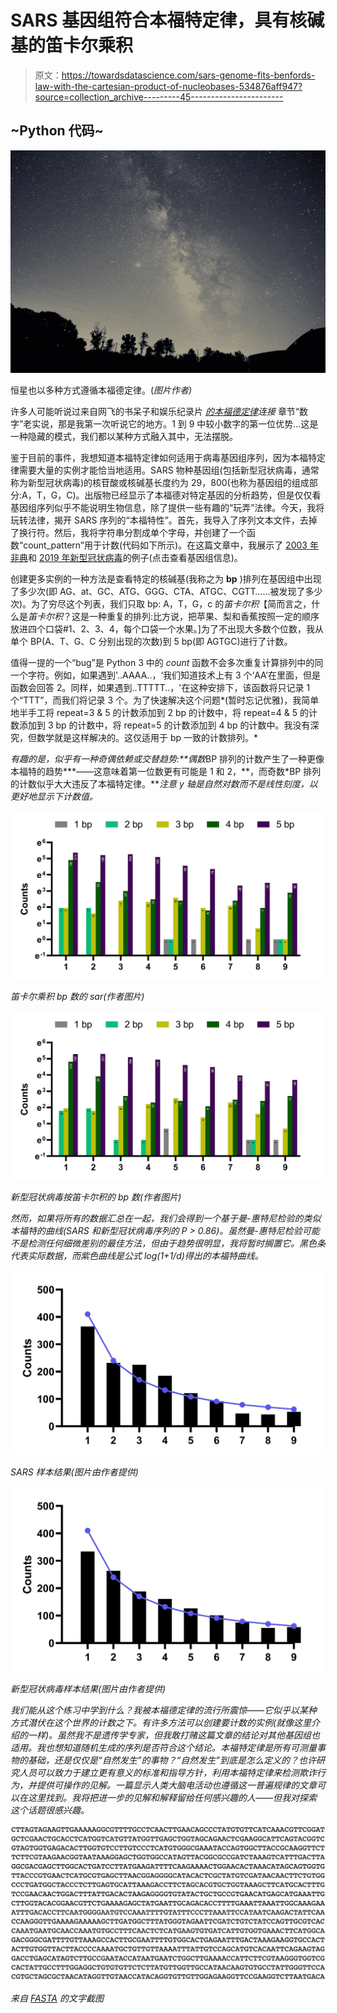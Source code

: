 # SARS 基因组符合本福特定律，具有核碱基的笛卡尔乘积

> 原文：<https://towardsdatascience.com/sars-genome-fits-benfords-law-with-the-cartesian-product-of-nucleobases-534876aff947?source=collection_archive---------45----------------------->

## ~Python 代码~

![](img/22f1e9db4db935275428fdf431108283.png)

恒星也以多种方式遵循本福德定律。(*图片作者)*

许多人可能听说过来自网飞的书呆子和娱乐纪录片 [*的*](https://www.netflix.com/title/81031737)*[本福德定律](https://en.wikipedia.org/wiki/Benford's_law)连接* 章节“数字”老实说，那是我第一次听说它的地方。1 到 9 中较小数字的第一位优势…这是一种隐藏的模式，我们都以某种方式融入其中，无法摆脱。

鉴于目前的事件，我想知道本福特定律如何适用于病毒基因组序列，因为本福特定律需要大量的实例才能恰当地适用。SARS 物种基因组(包括新型冠状病毒，通常称为新型冠状病毒)的核苷酸或核碱基长度约为 29，800(也称为基因组的组成部分:A，T，G，C)。出版物已经显示了本福德对特定基因的分析趋势，但是仅仅看基因组序列似乎不能说明生物信息，除了提供一些有趣的“玩弄”法律。今天，我将玩转法律，揭开 SARS 序列的“本福特性”。首先，我导入了序列文本文件，去掉了换行符。然后，我将字符串分割成单个字母，并创建了一个函数“count_pattern”用于计数(代码如下所示)。在这篇文章中，我展示了 [2003 年非典](https://www.ncbi.nlm.nih.gov/nuccore/AY278488.2)和 [2019 年新型冠状病毒](https://www.ncbi.nlm.nih.gov/nuccore/NC_045512)的例子(点击查看基因组信息)。

创建更多实例的一种方法是查看特定的核碱基(我称之为 **bp** )排列在基因组中出现了多少次(即 AG、at、GC、ATG、GGG、CTA、ATGC、CGTT……被发现了多少次)。为了穷尽这个列表，我们只取 bp: A，T，G，c 的*笛卡尔积*【简而言之，什么是*笛卡尔积*？这是一种重复的排列:比方说，把苹果、梨和香蕉按照一定的顺序放进四个口袋#1、2、3、4，每个口袋一个水果。]为了不出现大多数个位数，我从单个 BP(A、T、G、C 分别出现的次数)到 5 bp(即 AGTGC)进行了计数。

值得一提的一个“bug”是 Python 3 中的 *count* 函数不会多次重复计算排列中的同一个字符。例如，如果遇到'..AAAA..，‘我们知道技术上有 3 个‘AA’在里面，但是函数会回答 2。同样，如果遇到..TTTTT..，'在这种安排下，该函数将只记录 1 个“TTT”，而我们将记录 3 个。为了快速解决这个问题*(暂时忘记优雅)，我简单地半手工将 repeat=3 & 5 的计数添加到 2 bp 的计数中，将 repeat=4 & 5 的计数添加到 3 bp 的计数中，将 repeat=5 的计数添加到 4 bp 的计数中。我没有深究，但数学就是这样解决的。这仅适用于 bp 一致的计数排列。*

*有趣的是，似乎有一种奇偶依赖或交替趋势:**偶数*BP 排列的计数产生了一种更像本福特的趋势***——这意味着第一位数更有可能是 1 和 2，**，而奇数*BP 排列的计数似乎大大违反了本福特定律。***注意 y 轴是自然对数而不是线性刻度，以更好地显示下计数值。*

*![](img/7ad82fec04802d9090cb8510a6605746.png)*

*笛卡尔乘积 bp 数的 sar(*作者图片)**

*![](img/52ec6e9962c594410d4a2258f0e165ef.png)*

*新型冠状病毒按笛卡尔积的 bp 数(*作者图片)**

*然而，如果将所有的数据汇总在一起，我们会得到一个基于曼-惠特尼检验的类似本福特的曲线(SARS 和新型冠状病毒序列的 P > 0.86)。虽然曼-惠特尼检验可能不是检测任何细微差别的最佳方法，但由于趋势很明显，我将暂时搁置它。黑色条代表实际数据，而紫色曲线是公式 *log(1+1/d)得出的本福特曲线。**

*![](img/0e3fd67653cfce77f7078f2623f3a6e9.png)*

*SARS 样本结果(*图片由作者提供)**

*![](img/8f1f93e1083a79c7de8e221f7c551603.png)*

*新型冠状病毒样本结果(*图片由作者提供)**

*我们能从这个练习中学到什么？我被本福德定律的流行所震惊——它似乎以某种方式潜伏在这个世界的计数之下。有许多方法可以创建要计数的实例(就像这里介绍的一样)。虽然我不是遗传学专家，但我敢打赌这篇文章的结论对其他基因组也适用。我也想知道随机生成的序列是否符合这个结论。本福特定律是所有可测量事物的基础，还是仅仅是“自然发生”的事物？“自然发生”到底是怎么定义的？也许研究人员可以致力于建立更有意义的标准和指导方针，利用本福特定律来检测欺诈行为，并提供可操作的见解。一篇显示人类大脑电活动也遵循这一普遍规律的文章可以在这里找到。我将把进一步的见解和解释留给任何感兴趣的人——但我对探索这个话题很感兴趣。*

*![](img/cf6fb0a98c8cfcbdc6d2310eddde41d7.png)*

*来自 [FASTA](https://www.ncbi.nlm.nih.gov/nuccore/NC_045512.2?report=fasta) 的文字截图*